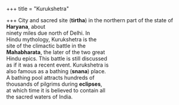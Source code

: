 +++
title = "Kurukshetra"

+++
City and sacred site (**tirtha**) in the northern part of the state of **Haryana**, about  
ninety miles due north of Delhi. In  
Hindu mythology, Kurukshetra is the  
site of the climactic battle in the  
**Mahabharata**, the later of the two great  
Hindu epics. This battle is still discussed  
as if it was a recent event. Kurukshetra is  
also famous as a bathing (**snana**) place.  
A bathing pool attracts hundreds of  
thousands of pilgrims during **eclipses**,  
at which time it is believed to contain all  
the sacred waters of India.